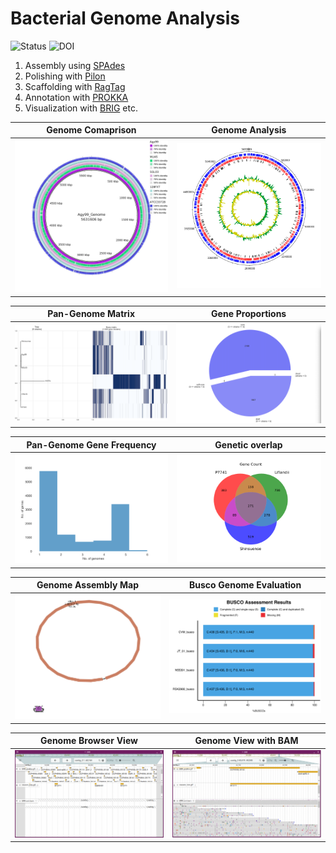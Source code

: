 # Bacterial Genome Analysis

![Status](https://img.shields.io/badge/status-alpha-red)
![DOI](https://img.shields.io/badge/DOI-in__progress-blue)

1. Assembly using [SPAdes](https://github.com/ablab/spades)
2. Polishing with [Pilon](https://github.com/broadinstitute/pilon/wiki)
3. Scaffolding with [RagTag](https://github.com/malonge/RagTag)
4. Annotation with [PROKKA](https://github.com/tseemann/prokka?tab=readme-ov-file)
5. Visualization with [BRIG](https://beatsonlab.com/softwares/brig/) etc.

Genome Comaprison            |  Genome Analysis
:-------------------------:|:-------------------------:
<img src="https://github.com/hasanwraeth/Bacteria_Genome_Analysis/blob/main/Compare.jpg" width="675"> |  ![](https://github.com/hasanwraeth/Bacteria_Genome_Analysis/blob/main/Agy99_act.png)

Pan-Genome Matrix            |  Gene Proportions
:-------------------------:|:-------------------------:
<img src="https://github.com/hasanwraeth/Bacteria_Genome_Analysis/blob/main/pangenome_matrix.png" width="700"> |  <img src="https://github.com/hasanwraeth/Bacteria_Genome_Analysis/blob/main/pan_pie.png" width="600">

Pan-Genome Gene Frequency            |  Genetic overlap
:-------------------------:|:-------------------------:
<img src="https://github.com/hasanwraeth/Bacteria_Genome_Analysis/blob/main/pangenome_frequency.png" width="675"> |  <img src="https://github.com/hasanwraeth/Bacteria_Genome_Analysis/blob/main/gene_P7741_Liflandii_Shinsuense.png" width="675">

Genome Assembly Map           |  Busco Genome Evaluation
:-------------------------:|:-------------------------:
![](https://github.com/hasanwraeth/Bacteria_Genome_Analysis/blob/main/graph.png) |  <img src="https://github.com/hasanwraeth/Bacteria_Genome_Analysis/blob/main/busco_figure.png" width="975">

Genome Browser View           |  Genome View with BAM
:-------------------------:|:-------------------------:
![](https://github.com/hasanwraeth/Bacteria_Genome_Analysis/blob/main/browse1.png) |  ![](https://github.com/hasanwraeth/Bacteria_Genome_Analysis/blob/main/browse2.png)
